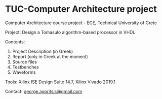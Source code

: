 # TUC-Computer Architecture project
Computer Architecture course project - ECE, Technical University of Crete

Project: Design a Tomasulo algorithm-based processor in VHDL

Contents: 
1. Project Description (in Greek)
2. Report (only in Greek at the moment)
3. Source files
4. Testbenches
5. Waveforms

Tools: Xilinx ISE Design Suite 14.7, Xilinx Vivado 2019.1

Contact: george.agoritsis@gmail.com
